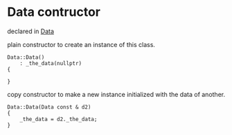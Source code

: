 
# Data contructor

declared in [Data](Data.hpp.md)

plain constructor to create an instance of this class.
~~~ {.cpp}
Data::Data()
	: _the_data(nullptr)
{
	
}
~~~

copy constructor to make a new instance initialized with the data of another.
~~~ {.cpp}
Data::Data(Data const & d2)
{
	_the_data = d2._the_data;
}
~~~
